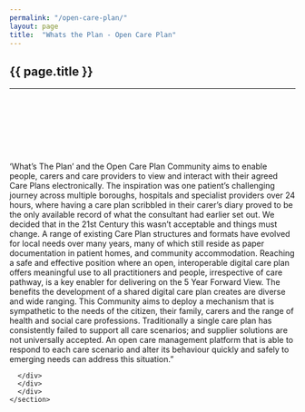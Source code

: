 ```yaml
---
permalink: "/open-care-plan/"
layout: page
title:  "Whats the Plan - Open Care Plan"
---
```


<section class="bg-primary text-white" id="about" style="padding-bottom:50px">
      <div class="container text-center">
        <h2 class="mb-4">{{ page.title }}</h2>
       </div>
       <hr class="light my-4">
</section>

<section id="chat-bot" style="padding-top:50px">
      <div class="container">
        <div class="row">
          <div class="col-lg-12">
<p>‘What’s The Plan’ and the Open Care Plan Community aims to enable people, carers and care providers to view and interact with their agreed Care Plans electronically. The inspiration was one patient’s challenging journey across multiple boroughs, hospitals and specialist providers over 24 hours, where having a care plan scribbled in their carer’s diary proved to be the only available record of what the consultant had earlier set out. We decided that in the 21st Century this wasn’t acceptable and things must change. A range of existing Care Plan structures and formats have evolved for local needs over many years, many of which still reside as paper documentation in patient homes, and community accommodation. Reaching a safe and effective position where an open, interoperable digital care plan offers meaningful use to all practitioners and people, irrespective of care pathway, is a key enabler for delivering on the 5 Year Forward View. The benefits the development of a shared digital care plan creates are diverse and wide ranging. This Community aims to deploy a mechanism that is sympathetic to the needs of the citizen, their family, carers and the range of health and social care professions. Traditionally a single care plan has consistently failed to support all care scenarios; and supplier solutions are not universally accepted. An open care management platform that is able to respond to each care scenario and alter its behaviour quickly and safely to emerging needs can address this situation.”</p>
        
      </div>
	  </div>
	  </div>
    </section>
